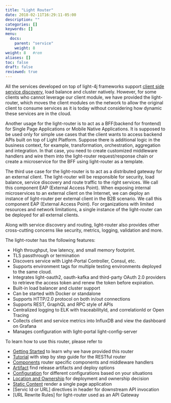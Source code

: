```yaml
---
title: "Light Router"
date: 2018-02-11T16:29:11-05:00
description: ""
categories: []
keywords: []
menu:
  docs:
    parent: "service"
    weight: 8
weight: 8	#rem
aliases: []
toc: false
draft: false
reviewed: true
---
```


All the services developed on top of light-4j frameworks support [client side service discovery](http://microservices.io/patterns/client-side-discovery.html), load balance and cluster natively. However, for some clients who cannot leverage our client module, we have provided the light-router, which moves the client modules on the network to allow the original client to consume services as it is today without considering how dynamic these services are in the cloud.

Another usage for the light-router is to act as a BFF(backend for frontend) for Single Page Applications or Mobile Native Applications. It is supposed to be used only for simple use cases that the client wants to access backend APIs built on top of Light Platform. Suppose there is additional logic in the business context, for example, transformation, orchestration, aggregation and integration. In that case, you need to create customized middleware handlers and wire them into the light-router request/response chain or create a microservice for the BFF using light-router as a template. 

The third use case for the light-router is to act as a distributed gateway for an external client. The light-router will be responsible for security, load balance, service discovery and route traffic to the right services. We call this component EAP (External Access Point). When exposing internal microservices to an external client on the Internet, we can deploy an instance of light-router per external client in the B2B scenario. We call this component EAP (External Access Point). For organizations with limited resources and network limitations, a single instance of the light-router can be deployed for all external clients. 

Along with service discovery and routing, light-router also provides other cross-cutting concerns like security, metrics, logging, validation and more.

The light-router has the following features:

* High throughput, low latency, and small memory footprint. 
* TLS passthrough or termination
* Discovers service with Light-Portal Controller, Consul, etc.
* Supports environment tags for multiple testing environments deployed to the same cloud.
* Integrates light-oauth2, oauth-kafka and third-party OAuth 2.0 providers to retrieve the access token and renew the token before expiration.
* Built-in load balancer and cluster support
* Can be started with Docker or standalone
* Supports HTTP/2.0 protocol on both in/out connections
* Supports REST, GraphQL and RPC style of APIs
* Centralized logging to ELK with traceabilityId, and correlationId or Open Tracing
* Collects client and service metrics into InfluxDB and view the dashboard on Grafana
* Manages configuration with light-portal light-config-server 

To learn how to use this router, please refer to 

* [Getting Started][] to learn why we have provided this router
* [Tutorial][] with step by step guide for the RESTful router
* [Components][] router specific components and middleware handlers
* [Artifact][] find release artifacts and deploy options
* [Configuration][] for different configurations based on your situations
* [Location and Ownership] for deployment and ownership decision
* [Static Content][] render a single page application
* [Servic Id or URL] directives in header for downstream API invocation
* [URL Rewrite Rules] for light-router used as an API Gateway


[Getting Started]: /getting-started/light-router/
[Tutorial]: /tutorial/router/
[Components]: /service/router/components/
[Configuration]: /service/router/configuration/
[Artifact]: /service/router/artifact/
[Location and Ownership]: /service/router/location-ownership/
[Static Content]: /service/router/static-content/
